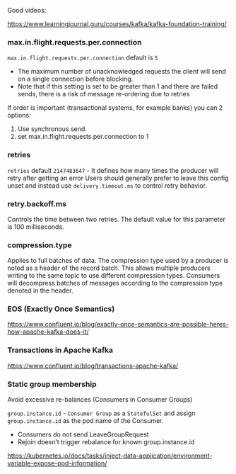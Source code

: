 Good videos:

https://www.learningjournal.guru/courses/kafka/kafka-foundation-training/

### max.in.flight.requests.per.connection

`max.in.flight.requests.per.connection` default is `5`

- The maximum number of unacknowledged requests the client will send on a single connection before blocking. 
- Note that if this setting is set to be greater than 1 and there are failed sends, there is a risk of message re-ordering due to retries

If order is important (transactional systems, for example banks) you can 2 options:

1. Use synchronous send.
2. set max.in.flight.requests.per.connection to 1

### retries

`retries` default `2147483647` - It defines how many times the producer will retry after getting an error
Users should generally prefer to leave this config unset and instead use `delivery.timeout.ms` to control retry behavior.

### retry.backoff.ms

Controls the time between two retries. The default value for this parameter is 100 milliseconds.

### compression.type

Applies to full batches of data.
The compression type used by a producer is noted as a header of the record batch. This allows multiple producers writing to
the same topic to use different compression types. Consumers will decompress batches of messages according to the compression type denoted in the header.


### EOS (Exactly Once Semantics)

https://www.confluent.io/blog/exactly-once-semantics-are-possible-heres-how-apache-kafka-does-it/

### Transactions in Apache Kafka

https://www.confluent.io/blog/transactions-apache-kafka/







### Static group membership

Avoid excessive re-balances (Consumers in Consumer Groups)

`group.instance.id` - `Consumer Group` as a `StatefulSet` and assign `group.instance.id` as the pod name of the Consumer.
- Consumers do not send LeaveGroupRequest
- Rejoin doesn’t trigger rebalance for known group.instance.id

https://kubernetes.io/docs/tasks/inject-data-application/environment-variable-expose-pod-information/ 